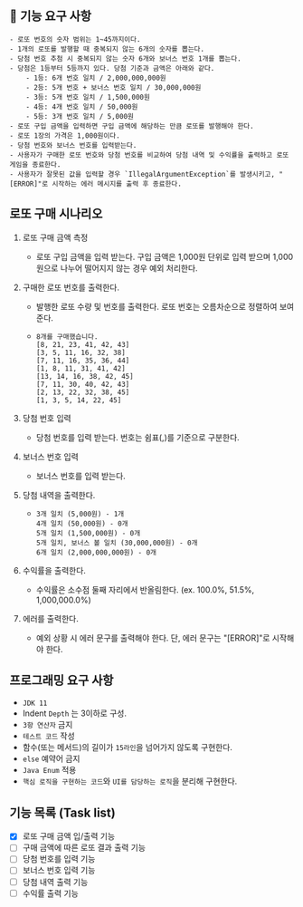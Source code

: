 ## 🚀 기능 요구 사항

```
- 로또 번호의 숫자 범위는 1~45까지이다.
- 1개의 로또를 발행할 때 중복되지 않는 6개의 숫자를 뽑는다.
- 당첨 번호 추첨 시 중복되지 않는 숫자 6개와 보너스 번호 1개를 뽑는다.
- 당첨은 1등부터 5등까지 있다. 당첨 기준과 금액은 아래와 같다.
    - 1등: 6개 번호 일치 / 2,000,000,000원
    - 2등: 5개 번호 + 보너스 번호 일치 / 30,000,000원
    - 3등: 5개 번호 일치 / 1,500,000원
    - 4등: 4개 번호 일치 / 50,000원
    - 5등: 3개 번호 일치 / 5,000원
- 로또 구입 금액을 입력하면 구입 금액에 해당하는 만큼 로또를 발행해야 한다.
- 로또 1장의 가격은 1,000원이다.
- 당첨 번호와 보너스 번호를 입력받는다.
- 사용자가 구매한 로또 번호와 당첨 번호를 비교하여 당첨 내역 및 수익률을 출력하고 로또 게임을 종료한다.
- 사용자가 잘못된 값을 입력할 경우 `IllegalArgumentException`를 발생시키고, "[ERROR]"로 시작하는 에러 메시지를 출력 후 종료한다.
```

## 로또 구매 시나리오

1. 로또 구매 금액 측정
   - 로또 구입 금액을 입력 받는다. 구입 금액은 1,000원 단위로 입력 받으며 1,000원으로 나누어 떨어지지 않는 경우 예외 처리한다.

2. 구매한 로또 번호를 출력한다.
   - 발행한 로또 수량 및 번호를 출력한다. 로또 번호는 오름차순으로 정렬하여 보여준다.
   - ```
     8개를 구매했습니다.
     [8, 21, 23, 41, 42, 43]
     [3, 5, 11, 16, 32, 38]
     [7, 11, 16, 35, 36, 44]
     [1, 8, 11, 31, 41, 42]
     [13, 14, 16, 38, 42, 45]
     [7, 11, 30, 40, 42, 43]
     [2, 13, 22, 32, 38, 45]
     [1, 3, 5, 14, 22, 45]
     ```
      
3. 당첨 번호 입력
   - 당첨 번호를 입력 받는다. 번호는 쉼표(,)를 기준으로 구분한다.
   
4. 보너스 번호 입력
   - 보너스 번호를 입력 받는다.
   
5. 당첨 내역을 출력한다.
   - ```
     3개 일치 (5,000원) - 1개
     4개 일치 (50,000원) - 0개
     5개 일치 (1,500,000원) - 0개
     5개 일치, 보너스 볼 일치 (30,000,000원) - 0개
     6개 일치 (2,000,000,000원) - 0개
     ```


6. 수익률을 출력한다.
   - 수익률은 소수점 둘째 자리에서 반올림한다. (ex. 100.0%, 51.5%, 1,000,000.0%)
  
7. 에러를 출력한다.
   - 예외 상황 시 에러 문구를 출력해야 한다. 단, 에러 문구는 "[ERROR]"로 시작해야 한다.

## 프로그래밍 요구 사항
 - `JDK 11`
 - Indent `Depth` 는 3이하로 구성.
 - `3항 연산자` 금지 
 - `테스트 코드` 작성
 - 함수(또는 메서드)의 길이가 `15라인`을 넘어가지 않도록 구현한다.
 - `else` 예약어 금지
 - `Java Enum` 적용
 - `핵심 로직을 구현하는 코드`와 `UI를 담당하는 로직`을 분리해 구현한다.

## 기능 목록 (Task list)
- [X] 로또 구매 금액 입/출력 기능 
- [ ] 구매 금액에 따른 로또 결과 출력 기능 
- [ ] 당첨 번호를 입력 기능 
- [ ] 보너스 번호 입력 기능 
- [ ] 당첨 내역 출력 기능
- [ ] 수익률 출력 기능
